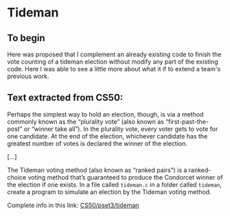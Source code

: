 
# Tideman

## To begin

Here was proposed that I complement an already existing code to finish the vote counting of a tideman election without modify
any part of the existing code. Here I was able to see a little more about what it if to extend a team's previous work.

## Text extracted from CS50:

Perhaps the simplest way to hold an election, though, is via a method commonly known as the “plurality vote” (also known as 
“first-past-the-post” or “winner take all”). In the plurality vote, every voter gets to vote for one candidate. At the end of the 
election, whichever candidate has the greatest number of votes is declared the winner of the election.

[...]
  
The Tideman voting method (also known as “ranked pairs”) is a ranked-choice voting method that’s guaranteed to produce the Condorcet 
winner of the election if one exists. In a file called ```tideman.c``` in a folder called ```tideman```, create a program to simulate an election 
by the Tideman voting method.

Complete info in this link:
[CS50/pset3/tideman](https://cs50.harvard.edu/x/2024/psets/3/tideman/)
